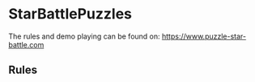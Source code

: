 # StarBattlePuzzles
The rules and demo playing can be found on: https://www.puzzle-star-battle.com
## Rules
